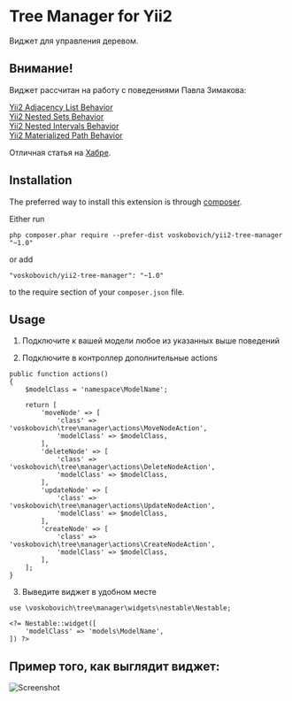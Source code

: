 # Tree Manager for Yii2

Виджет для управления деревом.

Внимание!
-----
Виджет рассчитан на работу с поведениями Павла Зимакова:

[Yii2 Adjacency List Behavior](https://github.com/paulzi/yii2-adjacency-list)  
[Yii2 Nested Sets Behavior](https://github.com/paulzi/yii2-nested-sets)  
[Yii2 Nested Intervals Behavior](https://github.com/paulzi/yii2-nested-intervals)  
[Yii2 Materialized Path Behavior](https://github.com/paulzi/yii2-materialized-path)  

Отличная статья на [Хабре](http://habrahabr.ru/post/266155/).


Installation
-------------

The preferred way to install this extension is through [composer](http://getcomposer.org/download/).

Either run

```
php composer.phar require --prefer-dist voskobovich/yii2-tree-manager "~1.0"
```

or add

```
"voskobovich/yii2-tree-manager": "~1.0"
```

to the require section of your `composer.json` file.


Usage
-----
 
  1. Подключите к вашей модели любое из указанных выше поведений
  
  2. Подключите в контроллер дополнительные actions

```
public function actions()
{
    $modelClass = 'namespace\ModelName';

    return [
        'moveNode' => [
            'class' => 'voskobovich\tree\manager\actions\MoveNodeAction',
            'modelClass' => $modelClass,
        ],
        'deleteNode' => [
            'class' => 'voskobovich\tree\manager\actions\DeleteNodeAction',
            'modelClass' => $modelClass,
        ],
        'updateNode' => [
            'class' => 'voskobovich\tree\manager\actions\UpdateNodeAction',
            'modelClass' => $modelClass,
        ],
        'createNode' => [
            'class' => 'voskobovich\tree\manager\actions\CreateNodeAction',
            'modelClass' => $modelClass,
        ],
    ];
}
```  

3. Выведите виджет в удобном месте

```
use \voskobovich\tree\manager\widgets\nestable\Nestable;

<?= Nestable::widget([
    'modelClass' => 'models\ModelName',
]) ?>
```

Пример того, как выглядит виджет:
-------------

![Screenshot](http://s019.radikal.ru/i644/1708/64/5f8e8e986d3c.png)
